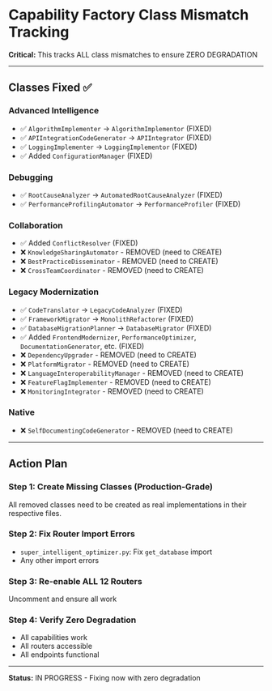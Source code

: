# Capability Factory Class Mismatch Tracking

**Critical:** This tracks ALL class mismatches to ensure ZERO DEGRADATION

---

## Classes Fixed ✅

### Advanced Intelligence
- ✅ `AlgorithmImplementer` → `AlgorithmImplementor` (FIXED)
- ✅ `APIIntegrationCodeGenerator` → `APIIntegrator` (FIXED)
- ✅ `LoggingImplementer` → `LoggingImplementor` (FIXED)
- ✅ Added `ConfigurationManager` (FIXED)

### Debugging
- ✅ `RootCauseAnalyzer` → `AutomatedRootCauseAnalyzer` (FIXED)
- ✅ `PerformanceProfilingAutomator` → `PerformanceProfiler` (FIXED)

### Collaboration
- ✅ Added `ConflictResolver` (FIXED)
- ❌ `KnowledgeSharingAutomator` - REMOVED (need to CREATE)
- ❌ `BestPracticeDisseminator` - REMOVED (need to CREATE)
- ❌ `CrossTeamCoordinator` - REMOVED (need to CREATE)

### Legacy Modernization
- ✅ `CodeTranslator` → `LegacyCodeAnalyzer` (FIXED)
- ✅ `FrameworkMigrator` → `MonolithRefactorer` (FIXED)
- ✅ `DatabaseMigrationPlanner` → `DatabaseMigrator` (FIXED)
- ✅ Added `FrontendModernizer`, `PerformanceOptimizer`, `DocumentationGenerator`, etc. (FIXED)
- ❌ `DependencyUpgrader` - REMOVED (need to CREATE)
- ❌ `PlatformMigrator` - REMOVED (need to CREATE)
- ❌ `LanguageInteroperabilityManager` - REMOVED (need to CREATE)
- ❌ `FeatureFlagImplementer` - REMOVED (need to CREATE)
- ❌ `MonitoringIntegrator` - REMOVED (need to CREATE)

### Native
- ❌ `SelfDocumentingCodeGenerator` - REMOVED (need to CREATE)

---

## Action Plan

### Step 1: Create Missing Classes (Production-Grade)
All removed classes need to be created as real implementations in their respective files.

### Step 2: Fix Router Import Errors
- `super_intelligent_optimizer.py`: Fix `get_database` import
- Any other import errors

### Step 3: Re-enable ALL 12 Routers
Uncomment and ensure all work

### Step 4: Verify Zero Degradation
- All capabilities work
- All routers accessible
- All endpoints functional

---

**Status:** IN PROGRESS - Fixing now with zero degradation

